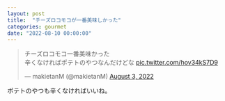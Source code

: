```yaml
---
layout: post
title:  "チーズロコモコが一番美味しかった"
categories: gourmet
date: "2022-08-10 00:00:00"
---
```


<blockquote class="twitter-tweet tw-align-center"><p lang="ja" dir="ltr">チーズロコモコ一番美味かった<br>辛くなければポテトのやつなんだけどな <a href="https://t.co/hov34kS7D9">pic.twitter.com/hov34kS7D9</a></p>&mdash; makietanM (@makietanM) <a href="https://twitter.com/makietanM/status/1554822760064372738?ref_src=twsrc%5Etfw">August 3, 2022</a></blockquote> <script async src="https://platform.twitter.com/widgets.js" charset="utf-8"></script>

ポテトのやつも辛くなければいいね。

